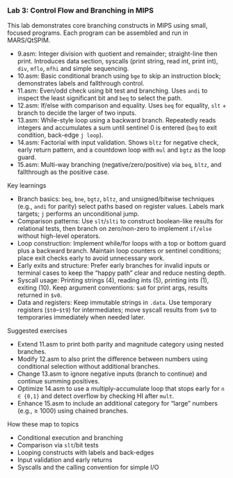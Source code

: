 ### Lab 3: Control Flow and Branching in MIPS

This lab demonstrates core branching constructs in MIPS using small, focused programs. Each program can be assembled and run in MARS/QtSPIM.

- 9.asm: Integer division with quotient and remainder; straight-line then print. Introduces data section, syscalls (print string, read int, print int), `div`, `mflo`, `mfhi` and simple sequencing.
- 10.asm: Basic conditional branch using `bge` to skip an instruction block; demonstrates labels and fallthrough control.
- 11.asm: Even/odd check using bit test and branching. Uses `andi` to inspect the least significant bit and `beq` to select the path.
- 12.asm: If/else with comparison and equality. Uses `beq` for equality, `slt` + branch to decide the larger of two inputs.
- 13.asm: While-style loop using a backward branch. Repeatedly reads integers and accumulates a sum until sentinel 0 is entered (`beq` to exit condition, back-edge `j loop`).
- 14.asm: Factorial with input validation. Shows `bltz` for negative check, early return pattern, and a countdown loop with `mul` and `bgtz` as the loop guard.
- 15.asm: Multi-way branching (negative/zero/positive) via `beq`, `bltz`, and fallthrough as the positive case.

Key learnings

- Branch basics: `beq`, `bne`, `bgtz`, `bltz`, and unsigned/bitwise techniques (e.g., `andi` for parity) select paths based on register values. Labels mark targets; `j` performs an unconditional jump.
- Comparison patterns: Use `slt`/`slti` to construct boolean-like results for relational tests, then branch on zero/non-zero to implement `if/else` without high-level operators.
- Loop construction: Implement while/for loops with a top or bottom guard plus a backward branch. Maintain loop counters or sentinel conditions; place exit checks early to avoid unnecessary work.
- Early exits and structure: Prefer early branches for invalid inputs or terminal cases to keep the “happy path” clear and reduce nesting depth.
- Syscall usage: Printing strings (4), reading ints (5), printing ints (1), exiting (10). Keep argument conventions: `$a0` for print args, results returned in `$v0`.
- Data and registers: Keep immutable strings in `.data`. Use temporary registers (`$t0`–`$t9`) for intermediates; move syscall results from `$v0` to temporaries immediately when needed later.

Suggested exercises

- Extend 11.asm to print both parity and magnitude category using nested branches.
- Modify 12.asm to also print the difference between numbers using conditional selection without additional branches.
- Change 13.asm to ignore negative inputs (branch to continue) and continue summing positives.
- Optimize 14.asm to use a multiply-accumulate loop that stops early for `n ∈ {0,1}` and detect overflow by checking HI after `mult`.
- Enhance 15.asm to include an additional category for “large” numbers (e.g., ≥ 1000) using chained branches.

How these map to topics

- Conditional execution and branching
- Comparison via `slt`/bit tests
- Looping constructs with labels and back-edges
- Input validation and early returns
- Syscalls and the calling convention for simple I/O


